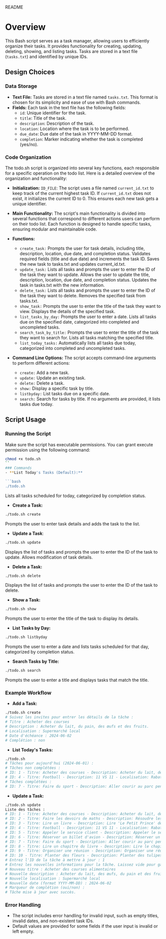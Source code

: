 README

# Overview

This Bash script serves as a task manager, allowing users to efficiently organize their tasks. It provides functionality for creating, updating, deleting, showing, and listing tasks. Tasks are stored in a text file (`tasks.txt`) and identified by unique IDs.

## Design Choices
### Data Storage
- **Text File:** Tasks are stored in a text file named `tasks.txt`. This format is chosen for its simplicity and ease of use with Bash commands.
- **Fields:** Each task in the text file has the following fields:
    - `id`: Unique identifier for the task.
    - `title`: Title of the task.
    - `description`: Description of the task.
    - `location`: Location where the task is to be performed.
    - `due_date`: Due date of the task in YYYY-MM-DD format.
    - `completion`: Marker indicating whether the task is completed (yes/no).
### Code Organization
The todo.sh script is organized into several key functions, each responsible for a specific operation on the todo list. Here is a detailed overview of the organization and functionality:

- **Initialization:**
`ID_FILE`: The script uses a file named `current_id.txt` to keep track of the current highest task ID.
If `current_id.txt` does not exist, it initializes the current ID to 0. This ensures each new task gets a unique identifier.

- **Main Functionality:**
The script's main functionality is divided into several functions that correspond to different actions users can perform on their todo list. Each function is designed to handle specific tasks, ensuring modular and maintainable code.

- **Functions:**

    - `create_task:`
        Prompts the user for task details, including title, description, location, due date, and completion status.
        Validates required fields (title and due date) and increments the task ID.
        Saves the new task to tasks.txt and updates current_id.txt.
    - `update_task:`
        Lists all tasks and prompts the user to enter the ID of the task they want to update.
        Allows the user to update the title, description, location, due date, and completion status.
        Updates the task in tasks.txt with the new information.
    - `delete_task:`
        Lists all tasks and prompts the user to enter the ID of the task they want to delete.
        Removes the specified task from tasks.txt.
    - `show_task:`
        Prompts the user to enter the title of the task they want to view.
        Displays the details of the specified task.
    - `list_tasks_by_day:`
        Prompts the user to enter a date.
        Lists all tasks due on the specified date, categorized into completed and uncompleted tasks.
    - `search_task_by_title:`
        Prompts the user to enter the title of the task they want to search for.
        Lists all tasks matching the specified title.
    - `list_today_tasks:`
        Automatically lists all tasks due today, categorized into completed and uncompleted tasks.
- **Command Line Options:**
    The script accepts command-line arguments to perform different actions:
    - `create:` Add a new task.
    - `update:` Update an existing task.
    - `delete:` Delete a task.
    - `show:` Display a specific task by title.
    - `listbyday:` List tasks due on a specific date.
    - `search:` Search for tasks by title.
    If no arguments are provided, it lists tasks due today.

## Script Usage

### Running the Script
Make sure the script has executable permissions. You can grant execute permission using the following command: 
```bash
chmod +x todo.sh
``
### Commands
- **List Today's Tasks (Default):**

```bash
./todo.sh
```
Lists all tasks scheduled for today, categorized by completion status.

- **Create a Task:**
```bash
./todo.sh create
```
Prompts the user to enter task details and adds the task to the list.

- **Update a Task**:
```bash
./todo.sh update
```
Displays the list of tasks and prompts the user to enter the ID of the task to update. Allows modification of task details.

- **Delete a Task:**
```bash
./todo.sh delete
```
Displays the list of tasks and prompts the user to enter the ID of the task to delete.

- **Show a Task:**
```bash
./todo.sh show
```
Prompts the user to enter the title of the task to display its details.

- **List Tasks by Day:**
```bash
./todo.sh listbyday
```
Prompts the user to enter a date and lists tasks scheduled for that day, categorized by completion status.

- **Search Tasks by Title:**
```bash
./todo.sh search
```
Prompts the user to enter a title and displays tasks that match the title.
### Example Workflow
- **Add a Task:**
```bash
./todo.sh create
# Suivez les invites pour entrer les détails de la tâche :
# Titre : Acheter des courses
# Description : Acheter du lait, du pain, des œufs et des fruits.
# Localisation : Supermarché local
# Date d'échéance : 2024-06-02
# Complétion : non
```
- **List Today's Tasks:**
```bash
./todo.sh
# Tâches pour aujourd'hui (2024-06-01) :
# Tâches non complétées :
# ID: 1 - Titre: Acheter des courses - Description: Acheter du lait, des œufs, et du pain - Localisation: Supermarché - Date: 2024-06-01 - Complétée: non
# ID: 4 - Titre: Football - Description: 11 VS 11 - Localisation: Rabat - Date: 2024-06-01 - Complétée: non
# Tâches complétées :
# ID: 7 - Titre: Faire du sport - Description: Aller courir au parc pendant 30 minutes. - Localisation: Parc - Date: 2024-06-01 - Complétée: oui
```
- **Update a Task:**
```bash
./todo.sh update
Liste des tâches :
# ID: 1 - Titre: Acheter des courses - Description: Acheter du lait, des œufs, et du pain - Localisation: Supermarché - Date: 2024-06-01 - Complétée: non
# ID: 2 - Titre: Faire les devoirs de maths - Description: Résoudre les exercices du chapitre 3 - Localisation: Maison - Date: 2024-06-02 - Complétée: non
# ID: 3 - Titre: Lire un livre - Description: Lire 'Le Petit Prince' de Saint-Exupéry - Localisation: Maison - Date: 2024-06-04 - Complétée: non
# ID: 4 - Titre: Football - Description: 11 VS 11 - Localisation: Rabat - Date: 2024-06-01 - Complétée: non
# ID: 5 - Titre: Appeler le service client - Description: Appeler le service client pour résoudre un problème de facturation. - Localisation: Maison - Date: 2024-06-04 - Complétée: non
# ID: 6 - Titre: Réserver un billet d'avion - Description: Réserver un billet pour le voyage d'affaires à Paris. - Localisation: Internet - Date: 2024-06-06 - Complétée: non
# ID: 7 - Titre: Faire du sport - Description: Aller courir au parc pendant 30 minutes. - Localisation: Parc - Date: 2024-06-01 - Complétée: oui
# ID: 8 - Titre: Lire un chapitre du livre - Description: Lire le chapitre 5 du livre "L'art de la simplicité". - Localisation: Maison - Date: 2024-06-02 - Complétée: non
# ID: 9 - Titre: Organiser une réunion - Description: Organiser une réunion avec l'équipe de marketing pour discuter de la nouvelle campagne. - Localisation: Salle de conférence 2 - Date: 2024-06-03 - Complétée: non
# ID: 10 - Titre: Planter des fleurs - Description: Planter des tulipes dans le jardin. - Localisation: Jardin - Date: 2024-06-04 - Complétée: non
# Entrez l'ID de la tâche à mettre à jour : 1
# Entrez les nouvelles informations pour la tâche. Laissez vide pour garder les valeurs actuelles.
# Nouveau titre : Acheter des courses alimentaires
# Nouvelle description : Acheter du lait, des œufs, du pain et des fruits.
# Nouvelle localisation : Supermarché local
# Nouvelle date (format YYYY-MM-DD) : 2024-06-02
# Marqueur de complétion (oui/non) :
# Tâche mise à jour avec succès.
```
### Error Handling
- The script includes error handling for invalid input, such as empty titles, invalid dates, and non-existent task IDs.
- Default values are provided for some fields if the user input is invalid or left empty.


